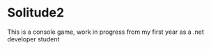 # Solitude2

This is a console game, work in progress from my first year as a .net developer student
